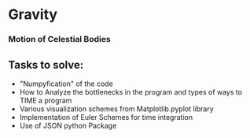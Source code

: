 # Gravity
### Motion of Celestial Bodies


## Tasks to solve:
-  "Numpyfication" of the code
-  How to Analyze the bottlenecks in the program and types of ways to TIME a program
-  Various visualization schemes from Matplotlib.pyplot library
-  Implementation of Euler Schemes for time integration
-  Use of JSON python Package  

